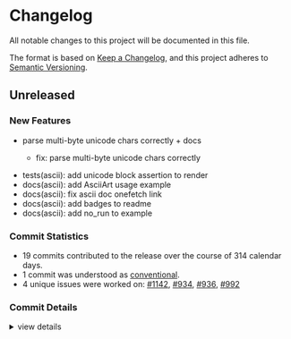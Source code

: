 # Changelog

All notable changes to this project will be documented in this file.

The format is based on [Keep a Changelog](https://keepachangelog.com/en/1.0.0/),
and this project adheres to [Semantic Versioning](https://semver.org/spec/v2.0.0.html).

## Unreleased

### New Features

 - <csr-id-5cc8ea62b8a7e467554ee7b20bb1e85fa36d4979/> parse multi-byte unicode chars correctly + docs
   * fix: parse multi-byte unicode chars correctly
* tests(ascii): add unicode block assertion to render
* docs(ascii): add AsciiArt usage example
* docs(ascii): fix ascii doc onefetch link
* docs(ascii): add badges to readme
* docs(ascii): add no_run to example

### Commit Statistics

<csr-read-only-do-not-edit/>

 - 19 commits contributed to the release over the course of 314 calendar days.
 - 1 commit was understood as [conventional](https://www.conventionalcommits.org).
 - 4 unique issues were worked on: [#1142](https://github.com/o2sh/onefetch/issues/1142), [#934](https://github.com/o2sh/onefetch/issues/934), [#936](https://github.com/o2sh/onefetch/issues/936), [#992](https://github.com/o2sh/onefetch/issues/992)

### Commit Details

<csr-read-only-do-not-edit/>

<details><summary>view details</summary>

 * **[#1142](https://github.com/o2sh/onefetch/issues/1142)**
    - Use workspace inheritance ([`83462df`](https://github.com/o2sh/onefetch/commit/83462df56b32082caf5718cd1665346765c6ee32))
 * **[#934](https://github.com/o2sh/onefetch/issues/934)**
    - Turn `AsciiArt.rs` into its own crate ([`1716519`](https://github.com/o2sh/onefetch/commit/17165192bf187fbd56298a53e34373d8329bfa3a))
 * **[#936](https://github.com/o2sh/onefetch/issues/936)**
    - Parse multi-byte unicode chars correctly + docs ([`5cc8ea6`](https://github.com/o2sh/onefetch/commit/5cc8ea62b8a7e467554ee7b20bb1e85fa36d4979))
 * **[#992](https://github.com/o2sh/onefetch/issues/992)**
    - Fix typo ([`fa80f33`](https://github.com/o2sh/onefetch/commit/fa80f3308ff6f19a3c62233ecbc9767ffa7b9ac9))
 * **Uncategorized**
    - Cargo changelog --write ([`871f98a`](https://github.com/o2sh/onefetch/commit/871f98a6b99e8ac28445951c545c7c32ca722079))
    - Bump version ([`dccd5a8`](https://github.com/o2sh/onefetch/commit/dccd5a8ccf51f10fb6e38af6b16735b3cac5b315))
    - Cargo changelog --write ([`7eb48ae`](https://github.com/o2sh/onefetch/commit/7eb48ae5c1ef2727a2bb070556aca21506667629))
    - Bump version ([`9cc5e52`](https://github.com/o2sh/onefetch/commit/9cc5e5295bfd678ae157a3fbcd8019ae6f7759e0))
    - Cargo clippy pedantic ([`ca1db57`](https://github.com/o2sh/onefetch/commit/ca1db57fd3e60656dd83993dc0a7ba6e8f0a6469))
    - Cargo changelog --write ([`83197c9`](https://github.com/o2sh/onefetch/commit/83197c9fa2f7ee36fe86af05743431921bdff68e))
    - Bump version ([`e42360d`](https://github.com/o2sh/onefetch/commit/e42360d1569cfab87d2f4d11a8c42e3401bd699f))
    - Cargo changelog --write ([`3d6d600`](https://github.com/o2sh/onefetch/commit/3d6d6001f1120508165e8ec6c1fad3660e316718))
    - Bump version ([`ae536d3`](https://github.com/o2sh/onefetch/commit/ae536d39edaaf55b395f32cea0a3b1b9586a1f15))
    - Merge branch 'main' of github.com:o2sh/onefetch ([`e57965a`](https://github.com/o2sh/onefetch/commit/e57965a82e2c11a9b0108db52d37d288dc6de5cd))
    - Cargo changelog --write ([`df0d5e8`](https://github.com/o2sh/onefetch/commit/df0d5e8af774b4c0676a94b81fed88dc10215f51))
    - Bump version ([`ca05166`](https://github.com/o2sh/onefetch/commit/ca05166f22910410f71615e6599e522e3885e64a))
    - Cargo clippy ([`0959021`](https://github.com/o2sh/onefetch/commit/095902190d4d6adf4548e203ffe3f5c680c08cd6))
    - Bump version ([`a39623a`](https://github.com/o2sh/onefetch/commit/a39623aee24e8f166cb4cc93aea051bd331dffc7))
    - Bump version ([`0a7fc67`](https://github.com/o2sh/onefetch/commit/0a7fc67bee24a9bfc7367ae6fdaee5bb336852c4))
</details>

